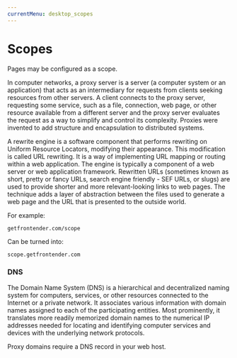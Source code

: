```yaml
---
currentMenu: desktop_scopes
---
```


<!-- @TODO Verify -->

# Scopes
Pages may be configured as a scope.

In computer networks, a proxy server is a server (a computer system or an application) that acts as an intermediary for requests from clients seeking resources from other servers. A client connects to the proxy server, requesting some service, such as a file, connection, web page, or other resource available from a different server and the proxy server evaluates the request as a way to simplify and control its complexity. Proxies were invented to add structure and encapsulation to distributed systems.

A rewrite engine is a software component that performs rewriting on Uniform Resource Locators, modifying their appearance. This modification is called URL rewriting. It is a way of implementing URL mapping or routing within a web application. The engine is typically a component of a web server or web application framework. Rewritten URLs (sometimes known as short, pretty or fancy URLs, search engine friendly - SEF URLs, or slugs) are used to provide shorter and more relevant-looking links to web pages. The technique adds a layer of abstraction between the files used to generate a web page and the URL that is presented to the outside world.

For example:
```
getfrontender.com/scope
```

Can be turned into:

```
scope.getfrontender.com
```

### DNS
<!-- @TODO add proper DNS explanation -->
The Domain Name System (DNS) is a hierarchical and decentralized naming system for computers, services, or other resources connected to the Internet or a private network. It associates various information with domain names assigned to each of the participating entities. Most prominently, it translates more readily memorized domain names to the numerical IP addresses needed for locating and identifying computer services and devices with the underlying network protocols.

Proxy domains require a DNS record in your web host.
